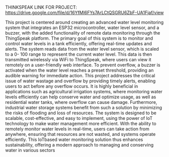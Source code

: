 
THINKSPEAK LINK FOR PROJECT: https://drive.google.com/file/d/16YfMl6FYs7ArLCtQSGRU6ZbF-UA1Fjaf/view 

This project is centered around creating an advanced water level monitoring system that
integrates an ESP32 microcontroller, water level sensor, and a buzzer, with the added
functionality of remote data monitoring through the ThingSpeak platform. The primary goal
of this system is to monitor and control water levels in a tank efficiently, offering real-time
updates and alerts. The system reads data from the water level sensor, which is scaled to a 0-
100 range to represent the current water level. This data is then transmitted wirelessly via WiFi to ThingSpeak, where users can view it remotely on a user-friendly web interface. To
prevent overflow, a buzzer is activated when the water level reaches a preset threshold,
providing an audible warning for immediate action. This project addresses the critical issue of
water wastage and overflow by providing timely alerts, enabling users to act before any
overflow occurs. It is highly beneficial in applications such as agricultural irrigation systems,
where monitoring water levels efficiently can help conserve water and optimize usage, as
well as residential water tanks, where overflow can cause damage. Furthermore, industrial
water storage systems benefit from such a solution by minimizing the risks of flooding and
loss of resources. The system is designed to be scalable, cost-effective, and easy to
implement, using the power of IoT technology to make water management more efficient.
With the ability to remotely monitor water levels in real-time, users can take action from
anywhere, ensuring that resources are not wasted, and systems operate efficiently. This IoTbased water monitoring solution thus enhances sustainability, offering a modern approach to
managing and conserving water in various sectors



